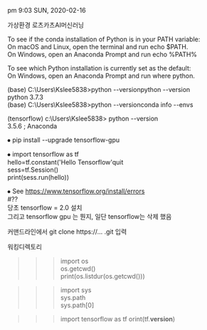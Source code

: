 pm 9:03 SUN, 2020-02-16    

 가상환경 로츠카츠AI머신러닝                            
                            
 To see if the conda installation of Python is in your PATH variable:    
   On macOS and Linux, open the terminal and run echo $PATH.   
   On Windows, open an Anaconda Prompt and run echo %PATH%             
          
 To see which Python installation is currently set as the default:    
On Windows, open an Anaconda Prompt and run where python.   

(base) C:\Users\Kslee5838>python --versionpython --version   
	python 3.7.3   
(base) C:\Users\Kslee5838>python --versionconda info --envs    

(tensorflow) c:\Users\Kslee5838> python --version  
	3.5.6 ; Anaconda    

⦁ pip install --upgrade tensorflow-gpu   

⦁ import tensorflow as tf     
hello=tf.constant('Hello Tensorflow'quit    
sess=tf.Session()   
print(sess.run(hello))   

⦁ See https://www.tensorflow.org/install/errors           
#??           
당초 tensorflow = 2.0 설치       
그리고 tensorflow gpu 는 뭔지, 일단 tensorflow는 삭제 했음  

커맨드라인에서
git clone https://... .git 입력 

워킹디렉토리  
>>>import os   
>>>os.getcwd()   
>>>print(os.listdur(os.getcwd()))   
   
>>>import sys        
>>>sys.path         
>>>sys.path[0]    

>>>import tensorflow as tf
>>>orint(tf.__version__)

